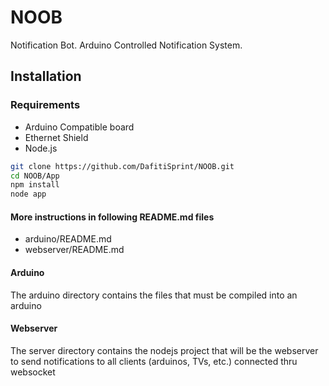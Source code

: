 NOOB
====

Notification Bot. Arduino Controlled Notification System.

Installation
--------------
### Requirements
- Arduino Compatible board
- Ethernet Shield
- Node.js

```sh
git clone https://github.com/DafitiSprint/NOOB.git
cd NOOB/App
npm install
node app
```

#### More instructions in following README.md files
- arduino/README.md
- webserver/README.md

#### Arduino
The arduino directory contains the files that must be compiled into an arduino

#### Webserver
The server directory contains the nodejs project that will be the webserver to send notifications to all clients (arduinos, TVs, etc.) connected thru websocket